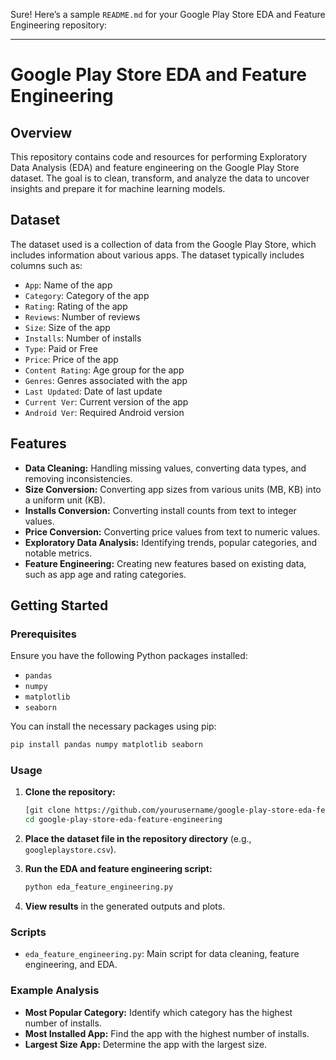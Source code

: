 Sure! Here’s a sample `README.md` for your Google Play Store EDA and Feature Engineering repository:

---

# Google Play Store EDA and Feature Engineering

## Overview

This repository contains code and resources for performing Exploratory Data Analysis (EDA) and feature engineering on the Google Play Store dataset. The goal is to clean, transform, and analyze the data to uncover insights and prepare it for machine learning models.

## Dataset

The dataset used is a collection of data from the Google Play Store, which includes information about various apps. The dataset typically includes columns such as:
- `App`: Name of the app
- `Category`: Category of the app
- `Rating`: Rating of the app
- `Reviews`: Number of reviews
- `Size`: Size of the app
- `Installs`: Number of installs
- `Type`: Paid or Free
- `Price`: Price of the app
- `Content Rating`: Age group for the app
- `Genres`: Genres associated with the app
- `Last Updated`: Date of last update
- `Current Ver`: Current version of the app
- `Android Ver`: Required Android version

## Features

- **Data Cleaning:** Handling missing values, converting data types, and removing inconsistencies.
- **Size Conversion:** Converting app sizes from various units (MB, KB) into a uniform unit (KB).
- **Installs Conversion:** Converting install counts from text to integer values.
- **Price Conversion:** Converting price values from text to numeric values.
- **Exploratory Data Analysis:** Identifying trends, popular categories, and notable metrics.
- **Feature Engineering:** Creating new features based on existing data, such as app age and rating categories.

## Getting Started

### Prerequisites

Ensure you have the following Python packages installed:
- `pandas`
- `numpy`
- `matplotlib`
- `seaborn`

You can install the necessary packages using pip:

```bash
pip install pandas numpy matplotlib seaborn
```

### Usage

1. **Clone the repository:**

   ```bash
   [git clone https://github.com/yourusername/google-play-store-eda-feature-engineering.git](https://github.com/ali-samin/DataAnalysis/tree/main/EDA_and_Feature_Engineering/Google_PlayStore_Appdata)
   cd google-play-store-eda-feature-engineering
   ```

2. **Place the dataset file in the repository directory** (e.g., `googleplaystore.csv`).

3. **Run the EDA and feature engineering script:**

   ```bash
   python eda_feature_engineering.py
   ```

4. **View results** in the generated outputs and plots.

### Scripts

- `eda_feature_engineering.py`: Main script for data cleaning, feature engineering, and EDA.

### Example Analysis

- **Most Popular Category:** Identify which category has the highest number of installs.
- **Most Installed App:** Find the app with the highest number of installs.
- **Largest Size App:** Determine the app with the largest size.


